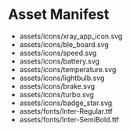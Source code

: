 # Asset Manifest

- assets/icons/xray_app_icon.svg
- assets/icons/ble_board.svg
- assets/icons/speed.svg
- assets/icons/battery.svg
- assets/icons/temperature.svg
- assets/icons/lightbulb.svg
- assets/icons/brake.svg
- assets/icons/turbo.svg
- assets/icons/badge_star.svg
- assets/fonts/Inter-Regular.ttf
- assets/fonts/Inter-SemiBold.ttf
